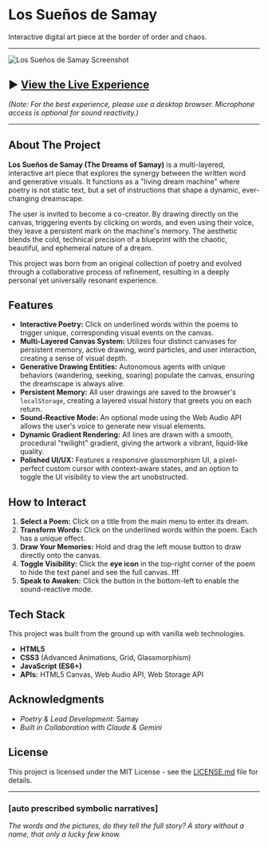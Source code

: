 # Los Sueños de Samay
Interactive digital art piece at the border of order and chaos.

---

![Los Sueños de Samay Screenshot](https://i.imgur.com/SG5lcvt.png)


## ► [**View the Live Experience**](https://YOUR_USERNAME.github.io/YOUR_REPOSITORY_NAME/)

*(Note: For the best experience, please use a desktop browser. Microphone access is optional for sound reactivity.)*

---

## About The Project

**Los Sueños de Samay (The Dreams of Samay)** is a multi-layered, interactive art piece that explores the synergy between the written word and generative visuals. It functions as a "living dream machine" where poetry is not static text, but a set of instructions that shape a dynamic, ever-changing dreamscape.

The user is invited to become a co-creator. By drawing directly on the canvas, triggering events by clicking on words, and even using their voice, they leave a persistent mark on the machine's memory. The aesthetic blends the cold, technical precision of a blueprint with the chaotic, beautiful, and ephemeral nature of a dream.

This project was born from an original collection of poetry and evolved through a collaborative process of refinement, resulting in a deeply personal yet universally resonant experience.

## Features

-   **Interactive Poetry:** Click on underlined words within the poems to trigger unique, corresponding visual events on the canvas.
-   **Multi-Layered Canvas System:** Utilizes four distinct canvases for persistent memory, active drawing, word particles, and user interaction, creating a sense of visual depth.
-   **Generative Drawing Entities:** Autonomous agents with unique behaviors (wandering, seeking, soaring) populate the canvas, ensuring the dreamscape is always alive.
-   **Persistent Memory:** All user drawings are saved to the browser's `localStorage`, creating a layered visual history that greets you on each return.
-   **Sound-Reactive Mode:** An optional mode using the Web Audio API allows the user's voice to generate new visual elements.
-   **Dynamic Gradient Rendering:** All lines are drawn with a smooth, procedural "twilight" gradient, giving the artwork a vibrant, liquid-like quality.
-   **Polished UI/UX:** Features a responsive glassmorphism UI, a pixel-perfect custom cursor with context-aware states, and an option to toggle the UI visibility to view the art unobstructed.

## How to Interact

1.  **Select a Poem:** Click on a title from the main menu to enter its dream.
2.  **Transform Words:** Click on the underlined words within the poem. Each has a unique effect.
3.  **Draw Your Memories:** Hold and drag the left mouse button to draw directly onto the canvas.
4.  **Toggle Visibility:** Click the **eye icon** in the top-right corner of the poem to hide the text panel and see the full canvas. **!!!**
5.  **Speak to Awaken:** Click the button in the bottom-left to enable the sound-reactive mode.

## Tech Stack

This project was built from the ground up with vanilla web technologies.

-   **HTML5**
-   **CSS3** (Advanced Animations, Grid, Glassmorphism)
-   **JavaScript (ES6+)**
-   **APIs:** HTML5 Canvas, Web Audio API, Web Storage API

## Acknowledgments
-   *Poetry & Lead Development:* Samay
-   *Built in Collaboration with Claude & Gemini*

## License

This project is licensed under the MIT License - see the [LICENSE.md](LICENSE.md) file for details.

-----------------------------------------------------------------------------------------------------------------------------------------------------------

### [auto prescribed symbolic narratives]
*The words and the pictures, do they tell the full story? A story without a name, that only a lucky few know.*



